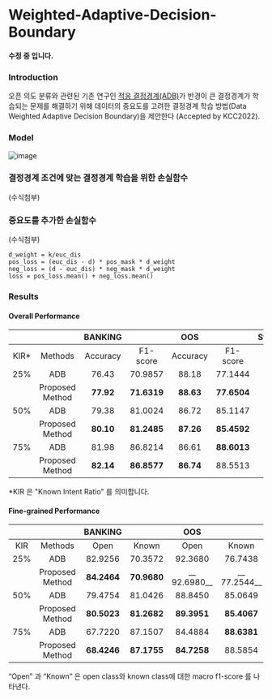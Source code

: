 # Weighted-Adaptive-Decision-Boundary

**수정 중 입니다.**

### Introduction
오픈 의도 분류와 관련된 기존 연구인 [적응 결정경계(ADB)](https://github.com/thuiar/Adaptive-Decision-Boundary)가 반경이 큰 결정경계가 학습되는 문제를 해결하기 위해 데이터의 중요도를 고려한 결정경계 학습 방법(Data Weighted Adaptive Decision Boundary)을 제안한다 (Accepted by KCC2022).

### Model
![image](https://user-images.githubusercontent.com/90039228/175939473-80c3d8f5-6fbb-4f71-8c93-bcfe5c71929c.png)


### 결정경계 조건에 맞는 결정경계 학습을 위한 손실함수
(수식첨부)

### __중요도를 추가한 손실함수__
(수식첨부)
```
d_weight = k/euc_dis
pos_loss = (euc_dis - d) * pos_mask * d_weight
neg_loss = (d - euc_dis) * neg_mask * d_weight
loss = pos_loss.mean() + neg_loss.mean()
```

###  Results

#### Overall Performance

| | | BANKING     |  | OOS      |  |  StackOverflow     |  |  
|:-----:|:-----:|:-----:|:-----:|:-----:|:-----:|:-----:|:-----:|
| KIR* | Methods | Accuracy | F1-score | Accuracy  |F1-score  | Accuracy | F1-score | 
|25%| ADB      |76.43| 70.9857 |88.18  | 77.1444 | 89.73 | 83.2968 | 
|| Proposed Method     | __77.92__ | __71.6319__ | __88.63__ | __77.6504__ | __90.10__ |__83.5063__|
|50%|  ADB  | 79.38 | 81.0024 | 86.72 | 85.1147 | __88.97__ | __87.9562__ | 
|| Proposed Method | __80.10__ | __81.2485__ | __87.26__ | __85.4592__ | 88.90 | 87.8335 |
|75% | ADB | 81.98 | 86.8214 | 86.61 | __88.6013__ | __84.80__ | __87.7931__ |
|| Proposed Method  |  __82.14__ | __86.8577__ | __86.74__ | 88.5513 | 84.58 | 87.5654 | 

*KIR 은 "Known Intent Ratio" 를 의미합니다.

#### Fine-grained Performance

|  | | BANKING     |  | OOS      |  |  StackOverflow     |  |  
|:-----:|:-----:|:-----:|:-----:|:-----:|:-----:|:-----:|:-----:|
| KIR | Methods | Open | Known | Open | Known | Open | Known | 
|25%| ADB      |82.9256|  70.3572 |92.3680  | 76.7438 | 93.0754 | 81.3411 | 
|| Proposed Method     | __84.2464__ | __70.9680__ | __ 92.6980__ | __ 77.2544__ | __93.3633__ |__ 81.5349__|
|50%|  ADB  |  79.4754 | 81.0426 | 88.8450 | 85.0649  | __89.9379__ | __87.7580__ | 
|| Proposed Method | __80.5023__ | __81.2682__ | __89.3951__ | __85.4067__ | 89.8918 | 87.6277 |
|75% | ADB |  67.7220 | 87.1507 | 84.4884 | __88.6381__ | __76.3578__ | __88.5555__ |
|| Proposed Method  |  __68.4246__ | __87.1755__ | __84.7258__ | 88.5854 | 76.2582 |  88.3192| 

“Open” 과 “Known” 은 open class와 known class에 대한 macro f1-score 를 나타낸다. 
